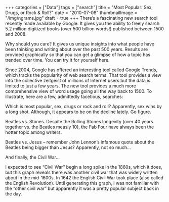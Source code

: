 +++
categories = ["Data"]
tags = ["search"]
title = "Most Popular: Sex, Drugs, or Rock & Roll?"
date = "2010-07-08"
thumbnailImage = "/img/ngrams.jpg"
draft = true
+++
There’s a fascinating new search tool recently made available by Google. It gives you the ability to freely search 5.2 million digitized books (over 500 billion words!) published between 1500 and 2008.
<!--more-->
Why should you care? It gives us unique insights into what people have been thinking and writing about over the past 500 years. Results are provided graphically so that you can get a glimpse of how a topic has trended over time. You can try it for yourself here.

Since 2004, Google has offered an interesting tool called Google Trends, which tracks the popularity of web search terms. That tool provides a view into the collective zeitgeist of millions of Internet users but the data is limited to just a few years. The new tool provides a much more comprehensive view of word usage going all the way back to 1500. To illustrate, here are a few, admittedly facetious, searches:

Which is most popular, sex, drugs or rock and roll? Apparently, sex wins by a long shot. Although, it appears to be on the decline lately. Go figure.

Beatles vs. Stones. Despite the Rolling Stones longevity (over 40 years together vs. the Beatles measly 10), the Fab Four have always been the hotter topic among writers.

Beatles vs. Jesus – remember John Lennon’s infamous quote about the Beatles being bigger than Jesus? Apparently, not so much…

And finally, the Civil War…

I expected to see “Civil War” begin a long spike in the 1860s, which it does, but this graph reveals there was another civil war that was widely written about in the mid-1600s. In 1642 the English Civil War took place (also called the English Revolution). Until generating this graph, I was not familiar with the “other civil war” but apparently it was a pretty popular subject back in the day.
